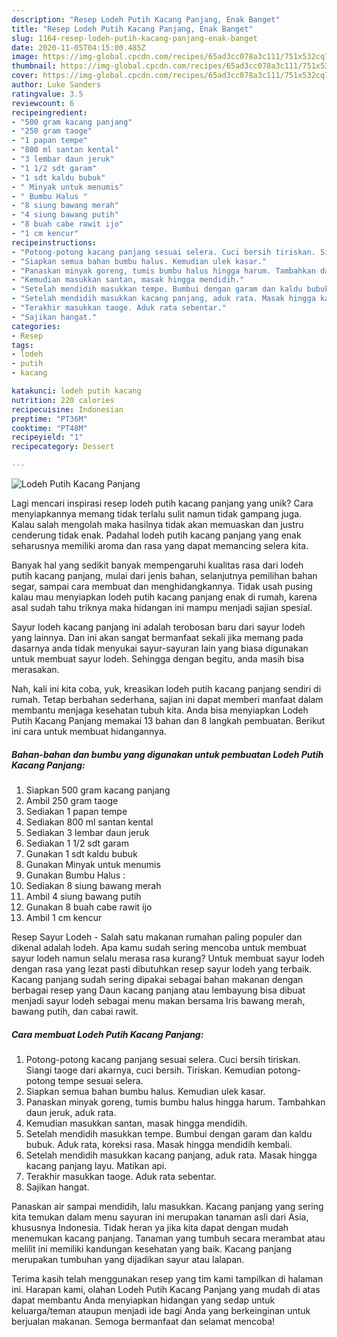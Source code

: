 ```yaml
---
description: "Resep Lodeh Putih Kacang Panjang, Enak Banget"
title: "Resep Lodeh Putih Kacang Panjang, Enak Banget"
slug: 1164-resep-lodeh-putih-kacang-panjang-enak-banget
date: 2020-11-05T04:15:00.485Z
image: https://img-global.cpcdn.com/recipes/65ad3cc078a3c111/751x532cq70/lodeh-putih-kacang-panjang-foto-resep-utama.jpg
thumbnail: https://img-global.cpcdn.com/recipes/65ad3cc078a3c111/751x532cq70/lodeh-putih-kacang-panjang-foto-resep-utama.jpg
cover: https://img-global.cpcdn.com/recipes/65ad3cc078a3c111/751x532cq70/lodeh-putih-kacang-panjang-foto-resep-utama.jpg
author: Luke Sanders
ratingvalue: 3.5
reviewcount: 6
recipeingredient:
- "500 gram kacang panjang"
- "250 gram taoge"
- "1 papan tempe"
- "800 ml santan kental"
- "3 lembar daun jeruk"
- "1 1/2 sdt garam"
- "1 sdt kaldu bubuk"
- " Minyak untuk menumis"
- " Bumbu Halus "
- "8 siung bawang merah"
- "4 siung bawang putih"
- "8 buah cabe rawit ijo"
- "1 cm kencur"
recipeinstructions:
- "Potong-potong kacang panjang sesuai selera. Cuci bersih tiriskan. Siangi taoge dari akarnya, cuci bersih. Tiriskan. Kemudian potong-potong tempe sesuai selera."
- "Siapkan semua bahan bumbu halus. Kemudian ulek kasar."
- "Panaskan minyak goreng, tumis bumbu halus hingga harum. Tambahkan daun jeruk, aduk rata."
- "Kemudian masukkan santan, masak hingga mendidih."
- "Setelah mendidih masukkan tempe. Bumbui dengan garam dan kaldu bubuk. Aduk rata, koreksi rasa. Masak hingga mendidih kembali."
- "Setelah mendidih masukkan kacang panjang, aduk rata. Masak hingga kacang panjang layu. Matikan api."
- "Terakhir masukkan taoge. Aduk rata sebentar."
- "Sajikan hangat."
categories:
- Resep
tags:
- lodeh
- putih
- kacang

katakunci: lodeh putih kacang 
nutrition: 220 calories
recipecuisine: Indonesian
preptime: "PT36M"
cooktime: "PT48M"
recipeyield: "1"
recipecategory: Dessert

---
```



![Lodeh Putih Kacang Panjang](https://img-global.cpcdn.com/recipes/65ad3cc078a3c111/751x532cq70/lodeh-putih-kacang-panjang-foto-resep-utama.jpg)

Lagi mencari inspirasi resep lodeh putih kacang panjang yang unik? Cara menyiapkannya memang tidak terlalu sulit namun tidak gampang juga. Kalau salah mengolah maka hasilnya tidak akan memuaskan dan justru cenderung tidak enak. Padahal lodeh putih kacang panjang yang enak seharusnya memiliki aroma dan rasa yang dapat memancing selera kita.

Banyak hal yang sedikit banyak mempengaruhi kualitas rasa dari lodeh putih kacang panjang, mulai dari jenis bahan, selanjutnya pemilihan bahan segar, sampai cara membuat dan menghidangkannya. Tidak usah pusing kalau mau menyiapkan lodeh putih kacang panjang enak di rumah, karena asal sudah tahu triknya maka hidangan ini mampu menjadi sajian spesial.

Sayur lodeh kacang panjang ini adalah terobosan baru dari sayur lodeh yang lainnya. Dan ini akan sangat bermanfaat sekali jika memang pada dasarnya anda tidak menyukai sayur-sayuran lain yang biasa digunakan untuk membuat sayur lodeh. Sehingga dengan begitu, anda masih bisa merasakan.


Nah, kali ini kita coba, yuk, kreasikan lodeh putih kacang panjang sendiri di rumah. Tetap berbahan sederhana, sajian ini dapat memberi manfaat dalam membantu menjaga kesehatan tubuh kita. Anda bisa menyiapkan Lodeh Putih Kacang Panjang memakai 13 bahan dan 8 langkah pembuatan. Berikut ini cara untuk membuat hidangannya.

<!--inarticleads1-->

##### Bahan-bahan dan bumbu yang digunakan untuk pembuatan Lodeh Putih Kacang Panjang:

1. Siapkan 500 gram kacang panjang
1. Ambil 250 gram taoge
1. Sediakan 1 papan tempe
1. Sediakan 800 ml santan kental
1. Sediakan 3 lembar daun jeruk
1. Sediakan 1 1/2 sdt garam
1. Gunakan 1 sdt kaldu bubuk
1. Gunakan  Minyak untuk menumis
1. Gunakan  Bumbu Halus :
1. Sediakan 8 siung bawang merah
1. Ambil 4 siung bawang putih
1. Gunakan 8 buah cabe rawit ijo
1. Ambil 1 cm kencur


Resep Sayur Lodeh - Salah satu makanan rumahan paling populer dan dikenal adalah lodeh. Apa kamu sudah sering mencoba untuk membuat sayur lodeh namun selalu merasa rasa kurang? Untuk membuat sayur lodeh dengan rasa yang lezat pasti dibutuhkan resep sayur lodeh yang terbaik. Kacang panjang sudah sering dipakai sebagai bahan makanan dengan berbagai resep yang Daun kacang panjang atau lembayung bisa dibuat menjadi sayur lodeh sebagai menu makan bersama Iris bawang merah, bawang putih, dan cabai rawit. 

<!--inarticleads2-->

##### Cara membuat Lodeh Putih Kacang Panjang:

1. Potong-potong kacang panjang sesuai selera. Cuci bersih tiriskan. Siangi taoge dari akarnya, cuci bersih. Tiriskan. Kemudian potong-potong tempe sesuai selera.
1. Siapkan semua bahan bumbu halus. Kemudian ulek kasar.
1. Panaskan minyak goreng, tumis bumbu halus hingga harum. Tambahkan daun jeruk, aduk rata.
1. Kemudian masukkan santan, masak hingga mendidih.
1. Setelah mendidih masukkan tempe. Bumbui dengan garam dan kaldu bubuk. Aduk rata, koreksi rasa. Masak hingga mendidih kembali.
1. Setelah mendidih masukkan kacang panjang, aduk rata. Masak hingga kacang panjang layu. Matikan api.
1. Terakhir masukkan taoge. Aduk rata sebentar.
1. Sajikan hangat.


Panaskan air sampai mendidih, lalu masukkan. Kacang panjang yang sering kita temukan dalam menu sayuran ini merupakan tanaman asli dari Asia, khususnya Indonesia. Tidak heran ya jika kita dapat dengan mudah menemukan kacang panjang. Tanaman yang tumbuh secara merambat atau melilit ini memiliki kandungan kesehatan yang baik. Kacang panjang merupakan tumbuhan yang dijadikan sayur atau lalapan. 

Terima kasih telah menggunakan resep yang tim kami tampilkan di halaman ini. Harapan kami, olahan Lodeh Putih Kacang Panjang yang mudah di atas dapat membantu Anda menyiapkan hidangan yang sedap untuk keluarga/teman ataupun menjadi ide bagi Anda yang berkeinginan untuk berjualan makanan. Semoga bermanfaat dan selamat mencoba!

